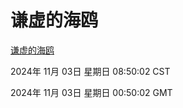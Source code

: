 # 谦虚的海鸥
[谦虚的海鸥](http://219.139.197.74:56308/qxdho/course/base/hotlink/index.php)

2024年 11月 03日 星期日 08:50:02 CST

2024年 11月 03日 星期日 00:50:02 GMT
